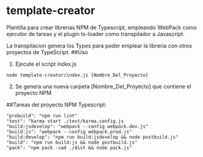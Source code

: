 # template-creator
Plantilla para crear librerias NPM de Typescript, empleando WebPack como ejecutor de tareas y el plugin ts-loader como transpilador a Javascript.

La transpilacion genera los Types para poder emplear la libreria con otros proyectos de TypeScript.
##Uso

1. Ejecute el script index.js 
```
node template-creator/index.js [Nombre_Del_Proyecto]
```
2. Se genera una nueva carpeta [Nombre_Del_Proyecto] que contiene el proyecto NPM

##Tareas del proyecto NPM Typescript:
```
"prebuild": "npm run lint"
"test": "karma start ./test/karma.config.js
"build:jsdevelop": "webpack --config webpack.dev.js"
"build:js": "webpack --config webpack.prod.js"
"build:develop": "npm run build:jsdevelop && node postbuild.js"
"build": "npm run build:js && node postbuild.js"
"pack": "npm pack -cwd ./dist && node pack.js"
```
